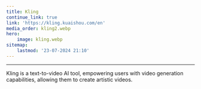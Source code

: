 ```yaml
---
title: Kling
continue_link: true
link: 'https://kling.kuaishou.com/en'
media_order: kling2.webp
hero:
    image: kling.webp
sitemap:
    lastmod: '23-07-2024 21:10'
---
```


---
Kling is a text-to-video AI tool, empowering users with video generation capabilities, allowing them to create artistic videos.
